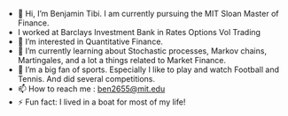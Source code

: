 - 👋 Hi, I’m Benjamin Tibi. I am currently pursuing the MIT Sloan Master of Finance.
- I worked at Barclays Investment Bank in Rates Options Vol Trading 
- 👀 I’m interested in Quantitative Finance.
- 🌱 I’m currently learning about Stochastic processes, Markov chains, Martingales, and a lot a things related to Market Finance. 
- 💞️ I’m a big fan of sports. Especially I like to play and watch Football and Tennis. And did several competitions.
- 📫 How to reach me : ben2655@mit.edu
- ⚡ Fun fact: I lived in a boat for most of my life!


